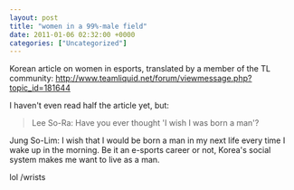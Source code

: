 ```yaml
---
layout: post
title: "women in a 99%-male field"
date: 2011-01-06 02:32:00 +0000
categories: ["Uncategorized"]
---
```


Korean article on women in esports, translated by a member of the TL community: http://www.teamliquid.net/forum/viewmessage.php?topic_id=181644

I haven't even read half the article yet, but:

> Lee So-Ra: Have you ever thought 'I wish I was born a man'?

Jung So-Lim: I wish that I would be born a man in my next life every time I wake up in the morning. Be it an e-sports career or not, Korea's social system makes me want to live as a man.

lol /wrists